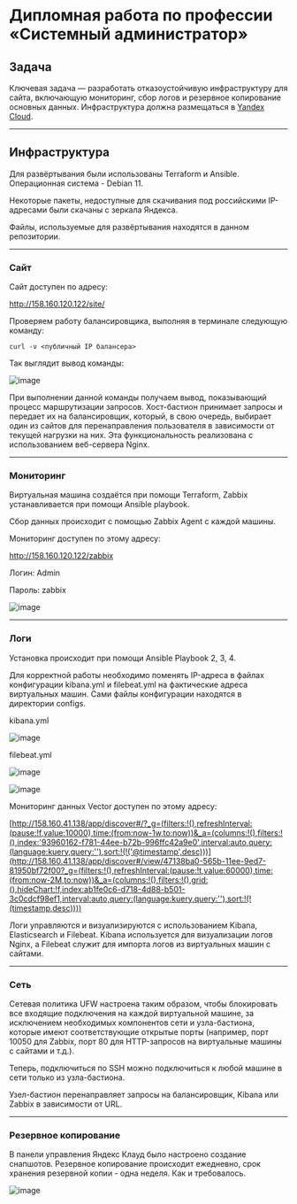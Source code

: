 #  Дипломная работа по профессии «Системный администратор»

## Задача
Ключевая задача — разработать отказоустойчивую инфраструктуру для сайта, включающую мониторинг, сбор логов и резервное копирование основных данных. Инфраструктура должна размещаться в [Yandex Cloud](https://cloud.yandex.com/).

---

## Инфраструктура
Для развёртывания были использованы Terraform и Ansible. Операционная система - Debian 11.

Некоторые пакеты, недоступные для скачивания под российскими IP-адресами были скачаны с зеркала Яндекса.

Файлы, используемые для развёртывания находятся в данном репозитории.

---

### Сайт
Сайт доступен по адресу:

http://158.160.120.122/site/

Проверяем работу балансировщика, выполняя в терминале следующую команду:

`curl -v <публичный IP балансера>`

Так выглядит вывод команды:

![image](https://github.com/GorkOrMork/netd/assets/109193124/9b6a6b15-1d1d-4413-b1fe-2d524fb8b0b5)


При выполнении данной команды получаем вывод, показывающий процесс маршрутизации запросов. Хост-бастион принимает запросы и передает их на балансировщик, который, в свою очередь, выбирает один из сайтов для перенаправления пользователя в зависимости от текущей нагрузки на них. Эта функциональность реализована с использованием веб-сервера Nginx.

---

### Мониторинг
Виртуальная машина создаётся при помощи Terraform, Zabbix устанавливается при помощи Ansible playbook.

Сбор данных происходит с помощью Zabbix Agent с каждой машины.

Мониторинг доступен по этому адресу:

http://158.160.120.122/zabbix

Логин: Admin

Пароль: zabbix

![image](https://github.com/GorkOrMork/netd/assets/109193124/45f06199-9071-4744-9355-6cc6c46fa489)


---

### Логи
Установка происходит при помощи Ansible Playbook 2, 3, 4.

Для корректной работы необходимо поменять IP-адреса в файлах конфигурации kibana.yml и filebeat.yml на фактические адреса виртуальных машин. Сами файлы конфигурации находятся в директории configs.

kibana.yml

![image](https://github.com/GorkOrMork/netd/assets/109193124/00a6823e-1ecb-44f7-aa87-26ce5356623c)


filebeat.yml

![image](https://github.com/GorkOrMork/netd/assets/109193124/474c0804-b318-4f35-be37-a0f22a435eb3)


![image](https://github.com/GorkOrMork/netd/assets/109193124/df26352f-da4e-4e26-aadd-d260b08cd1ea)


Мониторинг данных Vector доступен по этому адресу:

[http://158.160.41.138/app/discover#/?_g=(filters:!(),refreshInterval:(pause:!f,value:10000),time:(from:now-1w,to:now))&_a=(columns:!(),filters:!(),index:'93960162-f781-44ee-b72b-996ffc42a9e0',interval:auto,query:(language:kuery,query:''),sort:!(!('@timestamp',desc)))](http://158.160.41.138/app/discover#/view/47138ba0-565b-11ee-9ed7-81950bf72f00?_g=(filters:!(),refreshInterval:(pause:!t,value:60000),time:(from:now-2M,to:now))&_a=(columns:!(),filters:!(),grid:(),hideChart:!f,index:ab1fe0c6-d718-4d88-b501-3c0cdcf98ef1,interval:auto,query:(language:kuery,query:''),sort:!(!(timestamp,desc))))

Логи управляются и визуализируются с использованием Kibana, Elasticsearch и Filebeat. Kibana используется для визуализации логов Nginx, а Filebeat служит для импорта логов из виртуальных машин с сайтами.

---

### Сеть
Сетевая политика UFW настроена таким образом, чтобы блокировать все входящие подключения на каждой виртуальной машине, за исключением необходимых компонентов сети и узла-бастиона, которые имеют соответствующие открытые порты (например, порт 10050 для Zabbix, порт 80 для HTTP-запросов на виртуальные машины с сайтами и т.д.).

Теперь, подключиться по SSH можно подключиться к любой машине в сети только из узла-бастиона.

Узел-бастион перенаправляет запросы на балансировщик, Kibana или Zabbix в зависимости от URL.

---

### Резервное копирование
В панели управления Яндекс Клауд было настроено создание снапшотов. Резервное копирование происходит ежедневно, срок хранения резервной копии - одна неделя. Как и требовалось.

![image](https://github.com/GorkOrMork/netd/assets/109193124/ddd96ace-2a1c-4d65-b8b5-a861b245bfba)

